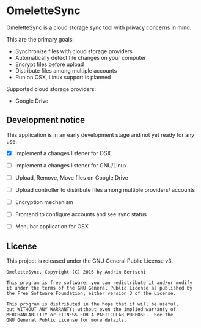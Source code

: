 # OmeletteSync

OmeletteSync is a cloud storage sync tool with privacy concerns in mind.

This are the primary goals:
- Synchronize files with cloud storage providers
- Automatically detect file changes on your computer
- Encrypt files before upload
- Distribute files among multiple accounts
- Run on OSX, Linux support is planned

Supported cloud storage providers:
- Google Drive

## Development notice

This application is in an early development stage and not yet ready for any use.

- [x] Implement a changes listener for OSX
- [ ] Implement a changes listener for GNU/Linux
- [ ] Upload, Remove, Move files on Google Drive
- [ ] Upload controller to distribute files among multiple providers/ accounts
- [ ] Encryption mechanism
- [ ] Frontend to configure accounts and see sync status
- [ ] Menubar application for OSX



## License
This project is released under the GNU General Public License v3.
```
OmeletteSync, Copyright (C) 2016 by Andrin Bertschi

This program is free software; you can redistribute it and/or modify
it under the terms of the GNU General Public License as published by
the Free Software Foundation; either version 3 of the License.

This program is distributed in the hope that it will be useful,
but WITHOUT ANY WARRANTY; without even the implied warranty of
MERCHANTABILITY or FITNESS FOR A PARTICULAR PURPOSE.  See the
GNU General Public License for more details.
```
